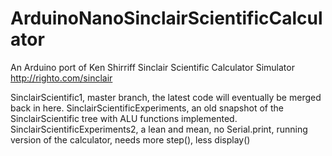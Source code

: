 # ArduinoNanoSinclairScientificCalculator
An Arduino port of Ken Shirriff Sinclair Scientific Calculator Simulator http://righto.com/sinclair


SinclairScientific1, master branch, the latest code will eventually be merged back in here.
SinclairScientificExperiments, an old snapshot of the SinclairScientific tree with ALU functions implemented.
SinclairScientificExperiments2, a lean and mean, no Serial.print, running version of the calculator, needs more step(), less display()
